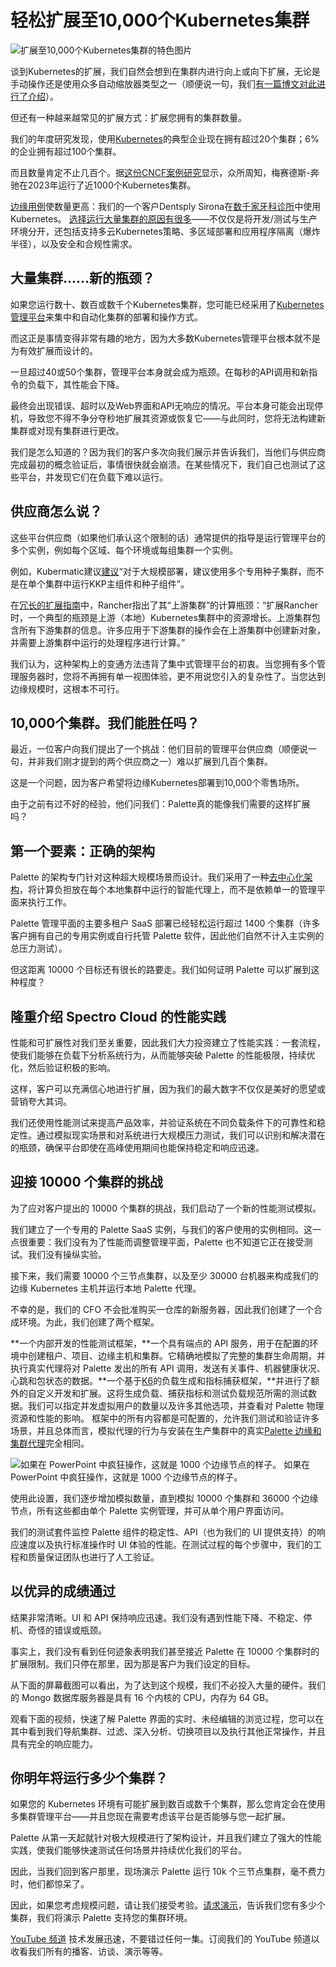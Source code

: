 # 轻松扩展至10,000个Kubernetes集群

![扩展至10,000个Kubernetes集群的特色图片](https://cdn.thenewstack.io/media/2024/10/8fb30933-datacenter2-1024x576.jpg)

谈到Kubernetes的扩展，我们自然会想到在集群内进行向上或向下扩展，无论是手动操作还是使用众多自动缩放器类型之一（顺便说一句，我们[有一篇博文对此进行了介绍](https://www.spectrocloud.com/blog/kubernetes-autoscaling-patterns-hpa-vpa-and-keda)）。

但还有一种越来越常见的扩展方式：扩展您拥有的集群数量。

我们的年度研究发现，使用[Kubernetes](https://thenewstack.io/kubernetes/)的典型企业现在拥有超过20个集群；6%的企业拥有超过100个集群。

而且数量肯定不止几百个。据[这份CNCF案例研究](https://www.cncf.io/case-studies/mercedes-benz/)显示，众所周知，梅赛德斯-奔驰在2023年运行了近1000个Kubernetes集群。

[边缘用例](https://thenewstack.io/the-challenge-of-scaling-the-intelligent-edge/)使数量更高：我们的一个客户Dentsply Sirona在[数千家牙科诊所](https://kccnceu2024.sched.com/event/1YeS4)中使用Kubernetes。
[选择运行大量集群的原因有很多](https://www.spectrocloud.com/blog/why-you-need-kubernetes-multi-cluster-management)——不仅仅是将开发/测试与生产环境分开，还包括支持多云Kubernetes策略、多区域部署和应用程序隔离（爆炸半径），以及安全和合规性需求。

## 大量集群……新的瓶颈？

如果您运行数十、数百或数千个Kubernetes集群，您可能已经采用了[Kubernetes管理平台](https://www.spectrocloud.com/blog/what-is-an-enterprise-kubernetes-management-platform)来集中和自动化集群的部署和操作方式。

而这正是事情变得非常有趣的地方，因为大多数Kubernetes管理平台根本就不是为有效扩展而设计的。

一旦超过40或50个集群，管理平台本身就会成为瓶颈。在每秒的API调用和新指令的负载下，其性能会下降。

最终会出现错误、超时以及Web界面和API无响应的情况。平台本身可能会出现停机，导致您不得不争分夺秒地扩展其资源或恢复它——与此同时，您将无法构建新集群或对现有集群进行更改。

我们是怎么知道的？因为我们的客户多次向我们展示并告诉我们，当他们与供应商完成最初的概念验证后，事情很快就会崩溃。在某些情况下，我们自己也测试了这些平台，并发现它们在负载下难以运行。

## 供应商怎么说？

这些平台供应商（如果他们承认这个限制的话）通常提供的指导是运行管理平台的多个实例，例如每个区域、每个环境或每组集群一个实例。

例如，Kubermatic建议[建议](https://docs.kubermatic.com/kubermatic/v2.26/architecture/)“对于大规模部署，建议使用多个专用种子集群，而不是在单个集群中运行KKP主组件和种子组件”。

在[冗长的扩展指南](https://ranchermanager.docs.rancher.com/reference-guides/best-practices/rancher-server/tuning-and-best-practices-for-rancher-at-scale)中，Rancher指出了其“上游集群”的计算瓶颈：“扩展Rancher时，一个典型的瓶颈是上游（本地）Kubernetes集群中的资源增长。上游集群包含所有下游集群的信息。许多应用于下游集群的操作会在上游集群中创建新对象，并需要上游集群中运行的处理程序进行计算。”

我们认为，这种架构上的变通方法违背了集中式管理平台的初衷。当您拥有多个管理服务器时，您将不再拥有单一视图体验，更不用说您引入的复杂性了。当您达到边缘规模时，这根本不可行。

## 10,000个集群。我们能胜任吗？

最近，一位客户向我们提出了一个挑战：他们目前的管理平台供应商（顺便说一句，并非我们刚才提到的两个供应商之一）难以扩展到几百个集群。

这是一个问题，因为客户希望将边缘Kubernetes部署到10,000个零售场所。

由于之前有过不好的经验，他们问我们：Palette真的能像我们需要的这样扩展吗？

## 第一个要素：正确的架构
Palette 的架构专门针对这种超大规模场景而设计。我们采用了一种[去中心化架构](https://www.spectrocloud.com/product/decentralized-architecture)，将计算负担放在每个本地集群中运行的智能代理上，而不是依赖单一的管理平面来执行工作。

Palette 管理平面的主要多租户 SaaS 部署已经轻松运行超过 1400 个集群（许多客户拥有自己的专用实例或自行托管 Palette 软件，因此他们自然不计入主实例的总压力测试）。

但这距离 10000 个目标还有很长的路要走。我们如何证明 Palette 可以扩展到这种程度？

## 隆重介绍 Spectro Cloud 的性能实践
性能和可扩展性对我们至关重要，因此我们大力投资建立了性能实践：一套流程，使我们能够在负载下分析系统行为，从而能够突破 Palette 的性能极限，持续优化，然后验证积极的影响。

这样，客户可以充满信心地进行扩展，因为我们的最大数字不仅仅是美好的愿望或营销夸大其词。

我们还使用性能测试来提高产品效率，并验证系统在不同负载条件下的可靠性和稳定性。通过模拟现实场景和对系统进行大规模压力测试，我们可以识别和解决潜在的瓶颈，确保平台即使在高峰使用期间也能保持稳定和响应迅速。

## 迎接 10000 个集群的挑战
为了应对客户提出的 10000 个集群的挑战，我们启动了一个新的性能测试模拟。

我们建立了一个专用的 Palette SaaS 实例，与我们的客户使用的实例相同。这一点很重要：我们没有为了性能而调整管理平面，Palette 也不知道它正在接受测试。我们没有操纵实验。

接下来，我们需要 10000 个三节点集群，以及至少 30000 台机器来构成我们的边缘 Kubernetes 主机并运行本地 Palette 代理。

不幸的是，我们的 CFO 不会批准购买一仓库的新服务器，因此我们创建了一个合成环境。为此，我们创建了两个框架。

**一个内部开发的性能测试框架，**一个具有端点的 API 服务，用于在配置的环境中创建租户、项目、边缘主机和集群。它精确地模拟了完整的集群生命周期，并执行真实代理将对 Palette 发出的所有 API 调用，发送有关事件、机器健康状况、心跳和包状态的数据。**一个基于[K6](https://k6.io/)的负载生成和指标捕获框架，**并进行了额外的自定义开发和扩展。这将生成负载、捕获指标和测试负载规范所需的测试数据。我们可以指定并发虚拟用户的数量以及许多其他选项，并查看对 Palette 物理资源和性能的影响。
框架中的所有内容都是可配置的，允许我们测试和验证许多场景，并且总体而言，模拟代理的行为与安装在生产集群中的真实[Palette 边缘和集群代理](https://thenewstack.io/virtual-kubernetes-clusters-with-spectro-cloud-palette/)完全相同。

![如果在 PowerPoint 中疯狂操作，这就是 1000 个边缘节点的样子。](https://cdn.thenewstack.io/media/2024/10/47e0ecf1-image4-1024x599.png)
如果在 PowerPoint 中疯狂操作，这就是 1000 个边缘节点的样子。

使用此设置，我们逐步增加模拟数量，直到模拟 10000 个集群和 36000 个边缘节点，所有这些都由单个 Palette 实例管理，并可从单个用户界面访问。

我们的测试套件监控 Palette 组件的稳定性、API（也为我们的 UI 提供支持）的响应速度以及执行标准操作时 UI 体验的性能。在测试过程的每个步骤中，我们的工程和质量保证团队也进行了人工验证。

## 以优异的成绩通过
结果非常清晰。UI 和 API 保持响应迅速。我们没有遇到性能下降、不稳定、停机、奇怪的错误或瓶颈。

事实上，我们没有看到任何迹象表明我们甚至接近 Palette 在 10000 个集群时的扩展限制。我们只停在那里，因为那是客户为我们设定的目标。

从下面的屏幕截图可以看出，为了达到这个规模，我们不必投入大量的硬件。我们的 Mongo 数据库服务器是具有 16 个内核的 CPU，内存为 64 GB。

观看下面的视频，快速了解 Palette 界面的实时、未经编辑的浏览过程，您可以在其中看到我们导航集群、过滤、深入分析、切换项目以及执行其他正常操作，并且具有完全的响应能力。

## 你明年将运行多少个集群？
如果您的 Kubernetes 环境有可能扩展到数百或数千个集群，那么您肯定会在使用多集群管理平台——并且您现在需要考虑该平台是否能够与您一起扩展。

Palette 从第一天起就针对极大规模进行了架构设计，并且我们建立了强大的性能实践，使我们能够快速测试任何场景并持续优化我们的平台。

因此，当我们回到客户那里，现场演示 Palette 运行 10k 个三节点集群，毫不费力时，他们都惊呆了。

因此，如果您考虑规模问题，请让我们接受考验。[请求演示](https://www.spectrocloud.com/get-started)，告诉我们您有多少个集群，我们将演示 Palette 支持您的集群环境。

[YouTube 频道](https://youtube.com/thenewstack?sub_confirmation=1) 技术发展迅速，不要错过任何一集。订阅我们的 YouTube 频道以收看我们所有的播客、访谈、演示等等。